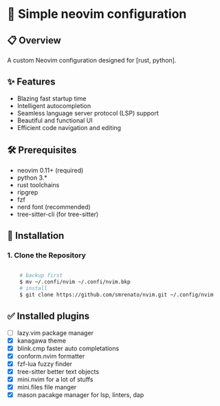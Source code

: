 # 🚀 Simple neovim configuration

## 📋 Overview
A custom Neovim configuration designed for [rust, python].

## ✨ Features
- Blazing fast startup time
- Intelligent autocompletion
- Seamless language server protocol (LSP) support
- Beautiful and functional UI
- Efficient code navigation and editing

## 🛠 Prerequisites
- neovim 0.11+ (required)
- python 3.*
- rust toolchains
- ripgrep
- fzf
- nerd font (recommended)
- tree-sitter-cli (for tree-sitter)

## 🔧 Installation

### 1. Clone the Repository
```bash

    # backup first
    $ mv ~/.confi/nvim ~/.confi/nvim.bkp
    # install 
    $ git clone https://github.com/smrenato/nvim.git ~/.config/nvim

```
## ✅ Installed plugins

- [ ] lazy.vim package manager
- [X] kanagawa theme
- [X] blink.cmp faster auto completations
- [X] conform.nvim formatter
- [X] fzf-lua fuzzy finder
- [X] tree-sitter better text objects
- [X] mini.nvim for a lot of stuffs
- [X] mini.files file manger
- [X] mason pacakge manager for lsp, linters, dap